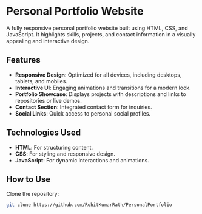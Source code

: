 # Personal Portfolio Website  

A fully responsive personal portfolio website built using HTML, CSS, and JavaScript. It highlights skills, projects, and contact information in a visually appealing and interactive design.  

## Features  
- **Responsive Design**: Optimized for all devices, including desktops, tablets, and mobiles.  
- **Interactive UI**: Engaging animations and transitions for a modern look.  
- **Portfolio Showcase**: Displays projects with descriptions and links to repositories or live demos.  
- **Contact Section**: Integrated contact form for inquiries.  
- **Social Links**: Quick access to personal social profiles.  

## Technologies Used  
- **HTML**: For structuring content.  
- **CSS**: For styling and responsive design.  
- **JavaScript**: For dynamic interactions and animations.  

## How to Use  
Clone the repository:  
   ```bash  
   git clone https://github.com/RohitKumarRath/PersonalPortfolio  
